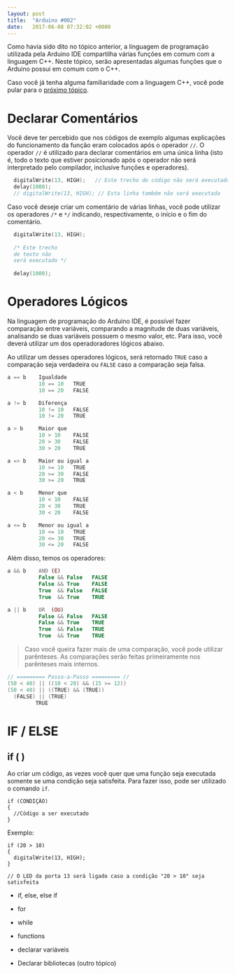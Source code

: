 ```yaml
---
layout: post
title:  "Arduino #002"
date:   2017-06-08 07:32:02 +0000
---
```


Como havia sido dito no tópico anterior, a linguagem de programação utilizada pela Arduino IDE compartilha várias funções em comum com a linguagem C++. Neste tópico, serão apresentadas algumas funções que o Arduino possui em comum com o C++.

Caso você já tenha alguma familiaridade com a linguagem C++, você pode pular para o [próximo tópico](https://github.com/italohdc/arduino-101/blob/master/Arduino-003.md).

# Declarar Comentários

Você deve ter percebido que nos códigos de exemplo algumas explicações do funcionamento da função eram colocados após o operador ``//``. O operador ``//`` é utilizado para declarar comentários em uma única linha (isto é, todo o texto que estiver posicionado após o operador não será interpretado pelo compilador, inclusive funções e operadores).

```c++
  digitalWrite(13, HIGH);   // Este trecho do código não será executado
  delay(1000);
  // digitalWrite(13, HIGH); // Esta linha também não será executada
```

Caso você deseje criar um comentário de várias linhas, você pode utilizar os operadores ``/*`` e ``*/`` indicando, respectivamente, o início e o fim do comentário.

```c++
  digitalWrite(13, HIGH);
  
  /* Este trecho
  de texto não
  será executado */
  
  delay(1000);
```

# Operadores Lógicos

Na linguagem de programação do Arduino IDE, é possível fazer comparação entre variáveis, comparando a magnitude de duas variáveis, analisando se duas variáveis possuem o mesmo valor, etc. Para isso, você deverá utilizar um dos operadoradores lógicos abaixo.

Ao utilizar um desses operadores lógicos, será retornado ``TRUE`` caso a comparação seja verdadeira ou ``FALSE`` caso a comparação seja falsa.

```python
a == b    Igualdade
          10 == 10   TRUE
          10 == 20   FALSE

a != b    Diferença
          10 != 10   FALSE
          10 != 20   TRUE

a > b     Maior que
          10 > 10    FALSE
          20 > 30    FALSE
          30 > 20    TRUE

a => b    Maior ou igual a
          10 >= 10   TRUE
          20 >= 30   FALSE
          30 >= 20   TRUE

a < b     Menor que
          10 < 10    FALSE
          20 < 30    TRUE
          30 < 20    FALSE

a <= b    Menor ou igual a
          10 <= 10   TRUE
          20 <= 30   TRUE
          30 <= 20   FALSE
```


Além disso, temos os operadores:

```php
a && b    AND (E)
          False && False   FALSE
          False && True    FALSE
          True  && False   FALSE
          True  && True    TRUE

a || b    OR  (OU)
          False && False   FALSE
          False && True    TRUE
          True  && False   TRUE
          True  && True    TRUE
```

> Caso você queira fazer mais de uma comparação, você pode utilizar parênteses. As comparações serão feitas primeiramente nos parênteses mais internos.

```c++
// ========= Passo-a-Passo ========= //
(50 < 40) || ((10 < 20) && (15 >= 12))
(50 < 40) || ((TRUE) && (TRUE))
  (FALSE) || (TRUE)
         TRUE
```

# IF / ELSE

## if ( )

Ao criar um código, as vezes você quer que uma função seja executada somente se uma condição seja satisfeita. Para fazer isso, pode ser utilizado o comando ``if``.

```arduino
if (CONDIÇÃO)
{
  //Código a ser executado
}
```
Exemplo:
```arduino
if (20 > 10)
{
  digitalWrite(13, HIGH);
}

// O LED da porta 13 será ligado caso a condição "20 > 10" seja satisfeita 
```

* if, else, else if
* for
* while
* functions
* declarar variáveis

* Declarar bibliotecas (outro tópico)
